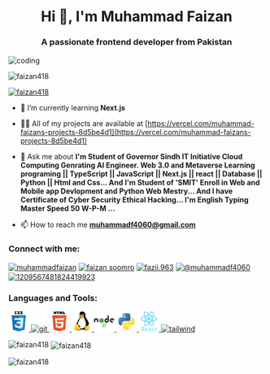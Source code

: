 <h1 align="center">Hi 👋, I'm Muhammad Faizan</h1>
<h3 align="center">A passionate frontend developer from Pakistan</h3>

<img align='center' alt='coding' width='900' src='https://media0.giphy.com/media/26tn33aiTi1jkl6H6/giphy.gif?cid=6c09b952wwzodw2672t344qnpdyngpl2ru03gzs1olikatut&ep=v1_gifs_search&rid=giphy.gif&ct=g'>

<p align="left"> <img src="https://komarev.com/ghpvc/?username=faizan418&label=Profile%20views&color=0e75b6&style=flat" alt="faizan418" /> </p>

<p align="left"> <a href="https://github.com/ryo-ma/github-profile-trophy"><img src="https://github-profile-trophy.vercel.app/?username=faizan418" alt="faizan418" /></a> </p>

- 🌱 I’m currently learning **Next.js**

- 👨‍💻 All of my projects are available at [https://vercel.com/muhammad-faizans-projects-8d5be4d1](https://vercel.com/muhammad-faizans-projects-8d5be4d1)

- 💬 Ask me about **I'm Student of Governor Sindh IT Initiative Cloud Computing Genrating AI Engineer. Web 3.0 and Metaverse Learning programing || TypeScript || JavaScript || Next.js || react || Database || Python || Html and Css... And I'm Student of 'SMIT' Enroll in Web and Mobile app Devlopment and Python Web Mestry... And I have Certificate of Cyber Security Ethical Hacking... I'm English Typing Master Speed 50 W-P-M ...**

- 📫 How to reach me **muhammadf4060@gmail.com**

<h3 align="left">Connect with me:</h3>
<p align="left">
<a href="https://www.linkedin.com/in/muhammad-faizan-2541132b8/" target="blank"><img align="center" src="https://raw.githubusercontent.com/rahuldkjain/github-profile-readme-generator/master/src/images/icons/Social/linked-in-alt.svg" alt="muhammadfaizan" height="30" width="40" /></a>
<a href="https://www.facebook.com/faizan.soomro.963?mibextid=qi2Omg&rdid=jQP3sTVEtQyV5y9x&share_url=https%3A%2F%2Fwww.facebook.com%2Fshare%2F1QA3u1UBf7%2F%3Fmibextid%3Dqi2Omg#" target="blank"><img align="center" src="https://raw.githubusercontent.com/rahuldkjain/github-profile-readme-generator/master/src/images/icons/Social/facebook.svg" alt="faizan soomro" height="30" width="40" /></a>
<a href="https://instagram.com/fazii.963" target="blank"><img align="center" src="https://raw.githubusercontent.com/rahuldkjain/github-profile-readme-generator/master/src/images/icons/Social/instagram.svg" alt="fazii.963" height="30" width="40" /></a>
<a href="https://medium.com/@muhammadf4060" target="blank"><img align="center" src="https://raw.githubusercontent.com/rahuldkjain/github-profile-readme-generator/master/src/images/icons/Social/medium.svg" alt="@muhammadf4060" height="30" width="40" /></a>
<a href="https://discord.gg/1209567481824419923" target="blank"><img align="center" src="https://raw.githubusercontent.com/rahuldkjain/github-profile-readme-generator/master/src/images/icons/Social/discord.svg" alt="1209567481824419923" height="30" width="40" /></a>
</p>

<h3 align="left">Languages and Tools:</h3>
<p align="left"> <a href="https://www.w3schools.com/css/" target="_blank" rel="noreferrer"> <img src="https://raw.githubusercontent.com/devicons/devicon/master/icons/css3/css3-original-wordmark.svg" alt="css3" width="40" height="40"/> </a> <a href="https://git-scm.com/" target="_blank" rel="noreferrer"> <img src="https://www.vectorlogo.zone/logos/git-scm/git-scm-icon.svg" alt="git" width="40" height="40"/> </a> <a href="https://www.w3.org/html/" target="_blank" rel="noreferrer"> <img src="https://raw.githubusercontent.com/devicons/devicon/master/icons/html5/html5-original-wordmark.svg" alt="html5" width="40" height="40"/> </a> <a href="https://www.linux.org/" target="_blank" rel="noreferrer"> <img src="https://raw.githubusercontent.com/devicons/devicon/master/icons/linux/linux-original.svg" alt="linux" width="40" height="40"/> </a> <a href="https://nodejs.org" target="_blank" rel="noreferrer"> <img src="https://raw.githubusercontent.com/devicons/devicon/master/icons/nodejs/nodejs-original-wordmark.svg" alt="nodejs" width="40" height="40"/> </a> <a href="https://www.python.org" target="_blank" rel="noreferrer"> <img src="https://raw.githubusercontent.com/devicons/devicon/master/icons/python/python-original.svg" alt="python" width="40" height="40"/> </a> <a href="https://reactjs.org/" target="_blank" rel="noreferrer"> <img src="https://raw.githubusercontent.com/devicons/devicon/master/icons/react/react-original-wordmark.svg" alt="react" width="40" height="40"/> </a> <a href="https://tailwindcss.com/" target="_blank" rel="noreferrer"> <img src="https://www.vectorlogo.zone/logos/tailwindcss/tailwindcss-icon.svg" alt="tailwind" width="40" height="40"/> </a> </p>

<p><img align="left" src="https://github-readme-stats.vercel.app/api/top-langs?username=faizan418&show_icons=true&locale=en&layout=compact" alt="faizan418" /></p>

<p>&nbsp;<img align="center" src="https://github-readme-stats.vercel.app/api?username=faizan418&show_icons=true&locale=en" alt="faizan418" /></p>

<p><img align="center" src="https://github-readme-streak-stats.herokuapp.com/?user=faizan418&" alt="faizan418" /></p>
